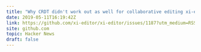```yaml
---
title: "Why CRDT didn't work out as well for collaborative editing xi-editor"
date: 2019-05-11T16:19:42Z
link: https://github.com/xi-editor/xi-editor/issues/1187?utm_medium=RSS&utm_source=hune#issuecomment-491473599
site: github.com
topic: Hacker News
draft: false
---
```

